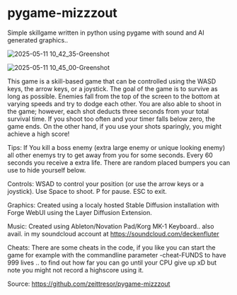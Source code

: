 # pygame-mizzzout
Simple skillgame written in python using pygame with sound and AI generated graphics..

![2025-05-11 10_42_35-Greenshot](https://github.com/user-attachments/assets/db8b362d-a25f-466f-8bf9-e145c84f292a)

![2025-05-11 10_45_00-Greenshot](https://github.com/user-attachments/assets/ed0c6904-888b-4119-a59a-2151dbdfcb31)


This game is a skill-based game that can be controlled using the WASD keys, the arrow keys, or a joystick. The goal of the game is to survive as long as possible. Enemies fall from the top of the screen to the bottom at varying speeds and try to dodge each other. You are also able to shoot in the game; however, each shot deducts three seconds from your total survival time. If you shoot too often and your timer falls below zero, the game ends. On the other hand, if you use your shots sparingly, you might achieve a high score!

Tips:
If You kill a boss enemy (extra large enemy or unique looking enemy) all other enemys try to get away from you for some seconds. Every 60 seconds you receive a extra life. There are random placed bumpers you can use to hide yourself below.

Controls:
WSAD to control your position (or use the arrow keys or a joystick). Use Space to shoot. P for pause. ESC to exit.

Graphics:
Created using a localy hosted Stable Diffusion installation with Forge WebUI using the Layer Diffusion Extension.

Music:
Created using Ableton/Novation Pad/Korg MK-1 Keyboard.. also avail. in my soundcloud account at https://soundcloud.com/deckenfluter

Cheats:
There are some cheats in the code, if you like you can start the game for example with the commandline parameter -cheat-FUNDS to have 999 lives .. to find out how far you can go until your CPU give up xD but note you might not record a highscore using it.

Source:
https://github.com/zeittresor/pygame-mizzzout
